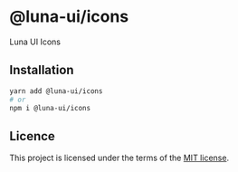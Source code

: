 # @luna-ui/icons

Luna UI Icons

## Installation

```sh
yarn add @luna-ui/icons
# or
npm i @luna-ui/icons
```

## Licence

This project is licensed under the terms of the
[MIT license](https://github.com/bobbychan/luna-ui/blob/main/LICENSE).
